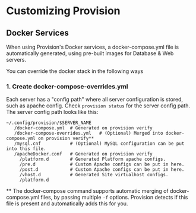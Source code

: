 # Customizing Provision

## Docker Services

When using Provision's Docker services, a docker-compose.yml file is automatically generated, using pre-built images for Database & Web servers.

You can override the docker stack in the following ways

### 1. Create docker-compose-overrides.yml

Each server has a "config path" where all server configuration is stored, such as apache config. Check `provision status` for the server config path. The server config path looks like this:

```
~/.config/provision/$SERVER_NAME
   /docker-compose.yml  # Generated on provision verify
   /docker-compose-overrides.yml   # (Optional) Merged into docker-compose.yml on provision verify** 
   /mysql.cnf           # (Optional) MySQL configuration can be put into this file.
   /apacheDocker.conf   # Generated on provision verify
     /platform.d        # Generated Platform apache configs. 
     /pre.d             # Custom Apache configs can be put in here.
     /post.d            # Custom Apache configs can be put in here.
     /vhost.d           # Generated Site virtualhost configs.
     /platform.d
```

\*\* The docker-compose command supports automatic merging of docker-compose.yml files, by passing multiple `-f` options. Provision detects if this file is present and automatically adds this for you.

